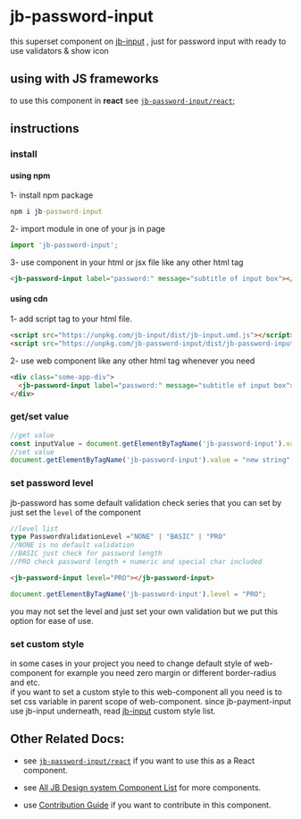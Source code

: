# jb-password-input

this superset component on [jb-input](https://github.com/javadbat/jb-input) , just for password input with ready to use validators & show icon

## using with JS frameworks

to use this component in **react** see [`jb-password-input/react`](https://github.com/javadbat/jb-password-input/tree/main/react);

## instructions

### install

#### using npm

1- install npm package
```cmd
npm i jb-password-input
```

2- import module in one of your js in page

```js
import 'jb-password-input';

```

3- use component in your html or jsx file like any other html tag

```html
<jb-password-input label="password:" message="subtitle of input box"></jb-password-input>
```
#### using cdn

1- add script tag to your html file.

```HTML
<script src="https://unpkg.com/jb-input/dist/jb-input.umd.js"></script>
<script src="https://unpkg.com/jb-password-input/dist/jb-password-input.umd.js"></script>
```
2- use web component like any other html tag whenever you need

```html
<div class="some-app-div">
  <jb-password-input label="password:" message="subtitle of input box"></jb-password-input>
</div>
```
### get/set value

```js
//get value
const inputValue = document.getElementByTagName('jb-password-input').value;
//set value
document.getElementByTagName('jb-password-input').value = "new string";
```
### set password level

jb-password has some default validation check series that you can set by just set the `level` of the component

```ts
//level list
type PasswordValidationLevel ="NONE" | "BASIC" | "PRO"
//NONE is no default validation
//BASIC just check for password length
//PRO check password length + numeric and special char included
```
```html
<jb-password-input level="PRO"></jb-password-input>
```
```js
document.getElementByTagName('jb-password-input').level = "PRO";
```
you may not set the level and just set your own validation but we put this option for ease of use.

### set custom style

in some cases in your project you need to change default style of web-component for example you need zero margin or different border-radius and etc.    
if you want to set a custom style to this web-component all you need is to set css variable in parent scope of web-component.
since jb-payment-input use jb-input underneath, read [jb-input](https://github.com/javadbat/jb-input) custom style list.

## Other Related Docs:

- see [`jb-password-input/react`](https://github.com/javadbat/jb-password-input/tree/main/react) if you want to use this as a React component.

- see [All JB Design system Component List](https://javadbat.github.io/design-system/) for more components.

- use [Contribution Guide](https://github.com/javadbat/design-system/blob/main/docs/contribution-guide.md) if you want to contribute in this component.